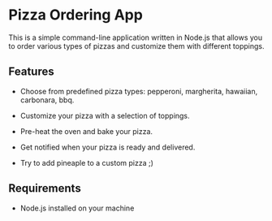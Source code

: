 # Pizza Ordering App

This is a simple command-line application written in Node.js that allows you to order various types of pizzas and customize them with different toppings.

## Features

- Choose from predefined pizza types: pepperoni, margherita, hawaiian, carbonara, bbq.
- Customize your pizza with a selection of toppings.
- Pre-heat the oven and bake your pizza.
- Get notified when your pizza is ready and delivered.

- Try to add pineaple to a custom pizza ;)

## Requirements

- Node.js installed on your machine 
